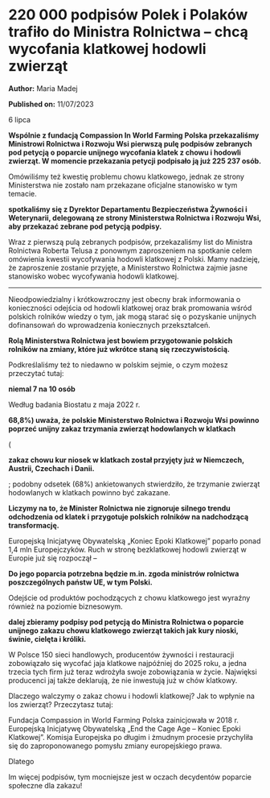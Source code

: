 # 220 000 podpisów Polek i Polaków trafiło do Ministra Rolnictwa – chcą wycofania klatkowej hodowli zwierząt

**Author:** Maria Madej

**Published on:** <span class="ml-10 mb-10">11/07/2023</span>

6 lipca

**Wspólnie z fundacją Compassion In World Farming Polska przekazaliśmy Ministrowi Rolnictwa i Rozwoju Wsi pierwszą pulę podpisów zebranych pod petycją o poparcie unijnego wycofania klatek z chowu i hodowli zwierząt. W momencie przekazania petycji podpisało ją już 225 237 osób.**

Omówiliśmy też kwestię problemu chowu klatkowego, jednak ze strony Ministerstwa nie zostało nam przekazane oficjalne stanowisko w tym temacie.

**spotkaliśmy się z Dyrektor Departamentu Bezpieczeństwa Żywności i Weterynarii, delegowaną ze strony Ministerstwa Rolnictwa i Rozwoju Wsi, aby przekazać zebrane pod petycją podpisy.**

Wraz z pierwszą pulą zebranych podpisów, przekazaliśmy list do Ministra Rolnictwa Roberta Telusa z ponownym zaproszeniem na spotkanie celem omówienia kwestii wycofywania hodowli klatkowej z Polski. Mamy nadzieję, że zaproszenie zostanie przyjęte, a Ministerstwo Rolnictwa zajmie jasne stanowisko wobec wycofywania hodowli klatkowej.

****

Nieodpowiedzialny i krótkowzroczny jest obecny brak informowania o konieczności odejścia od hodowli klatkowej oraz brak promowania wśród polskich rolników wiedzy o tym, jak mogą starać się o pozyskanie unijnych dofinansowań do wprowadzenia koniecznych przekształceń.

**Rolą Ministerstwa Rolnictwa jest bowiem przygotowanie polskich rolników na zmiany, które już wkrótce staną się rzeczywistością.**

Podkreślaliśmy też to niedawno w polskim sejmie, o czym możesz przeczytać tutaj:

**niemal 7 na 10 osób**

Według badania Biostatu z maja 2022 r.

**68,8%) uważa, że polskie Ministerstwo Rolnictwa i Rozwoju Wsi powinno poprzeć unijny zakaz trzymania zwierząt hodowlanych w klatkach**

(

**zakaz chowu kur niosek w klatkach został przyjęty już w Niemczech, Austrii, Czechach i Danii.**

; podobny odsetek (68%) ankietowanych stwierdziło, że trzymanie zwierząt hodowlanych w klatkach powinno być zakazane.

**Liczymy na to, że Minister Rolnictwa nie zignoruje silnego trendu odchodzenia od klatek i przygotuje polskich rolników na nadchodzącą transformację.**

Europejską Inicjatywę Obywatelską „Koniec Epoki Klatkowej” poparło ponad 1,4 mln Europejczyków. Ruch w stronę bezklatkowej hodowli zwierząt w Europie już się rozpoczął –

**Do jego poparcia potrzebna będzie m.in. zgoda ministrów rolnictwa poszczególnych państw UE, w tym Polski.**

Odejście od produktów pochodzących z chowu klatkowego jest wyraźny również na poziomie biznesowym.

**dalej zbieramy podpisy pod petycją do Ministra Rolnictwa o poparcie unijnego zakazu chowu klatkowego zwierząt takich jak kury nioski, świnie, cielęta i króliki.**

W Polsce 150 sieci handlowych, producentów żywności i restauracji zobowiązało się wycofać jaja klatkowe najpóźniej do 2025 roku, a jedna trzecia tych firm już teraz wdrożyła swoje zobowiązania w życie. Najwięksi producenci jaj także deklarują, że nie inwestują już w chów klatkowy.

Dlaczego walczymy o zakaz chowu i hodowli klatkowej? Jak to wpłynie na los zwierząt? Przeczytasz tutaj:

Fundacja Compassion in World Farming Polska zainicjowała w 2018 r. Europejską Inicjatywę Obywatelską „End the Cage Age – Koniec Epoki Klatkowej”. Komisja Europejska po długim i żmudnym procesie przychyliła się do zaproponowanego pomysłu zmiany europejskiego prawa.

Dlatego

Im więcej podpisów, tym mocniejsze jest w oczach decydentów poparcie społeczne dla zakazu!


